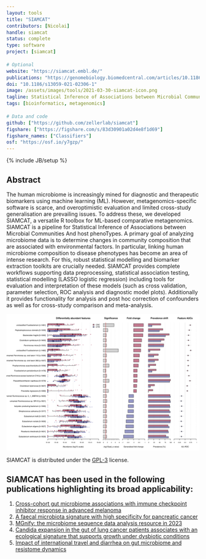 ```yaml
---
layout: tools
title: "SIAMCAT"
contributors: [Nicolai]
handle: siamcat
status: complete
type: software
project: [siamcat]

# Optional
website: "https://siamcat.embl.de/"
publications: "https://genomebiology.biomedcentral.com/articles/10.1186/s13059-021-02306-11"
doi: "10.1186/s13059-021-02306-1"
image: /assets/images/tools/2021-03-30-siamcat-icon.png
tagline: Statistical Inference of Associations between Microbial Communities And host phenoTypes
tags: [bioinformatics, metagenomics]

# Data and code
github: ["https://github.com/zellerlab/siamcat"]
figshare: ["https://figshare.com/s/83d30901a02d4e8f1d69"]
figshare_names: ["Classifiers"]
osf: "https://osf.io/y7gzp/"
---
```

{% include JB/setup %}

## Abstract
The human microbiome is increasingly mined for diagnostic and therapeutic biomarkers using machine learning (ML). However, metagenomics-specific software is scarce, and overoptimistic evaluation and limited cross-study generalisation are prevailing issues. To address these, we developed SIAMCAT, a versatile R toolbox for ML-based comparative metagenomics.  
SIAMCAT is a pipeline for Statistical Inference of Associations between Microbial Communities And host phenoTypes.
A primary goal of analyzing microbiome data is to determine changes in community composition that are associated with environmental factors. In particular, linking human microbiome composition to disease phenotypes has become an area of intense research. For this, robust statistical modelling and biomarker extraction toolkits are crucially needed. SIAMCAT provides complete workflows supporting data preprocessing, statistical association testing, statistical modelling (LASSO logistic regression) including tools for evaluation and interpretation of these models (such as cross validation, parameter selection, ROC analysis and diagnostic model plots). Additionally it provides functionality for analysis and post hoc correction of confounders as well as for cross-study comparison and meta-analysis. 
  
![SIAMCAT association testing](/assets/images/tools/2021-03-30-siamcat-associations.png)

SIAMCAT is distributed under the [GPL-3](https://www.gnu.org/licenses/gpl-3.0.en.html) license.  

## SIAMCAT has been used in the following publications highlighting its broad applicability:
1. [Cross-cohort gut microbiome associations with immune checkpoint inhibitor response in advanced melanoma](https://www.nature.com/articles/s41591-022-01695-5)
2. [A faecal microbiota signature with high specificity for pancreatic cancer](https://gut.bmj.com/content/71/7/1359)
3. [MGnify: the microbiome sequence data analysis resource in 2023](https://academic.oup.com/nar/article/51/D1/D753/6880769)
4. [Candida expansion in the gut of lung cancer patients associates with an ecological signature that supports growth under dysbiotic conditions](https://doi.org/10.1038/s41467-023-38058-8)
5. [Impact of international travel and diarrhea on gut microbiome and resistome dynamics](https://doi.org/10.1038/s41467-022-34862-w)
